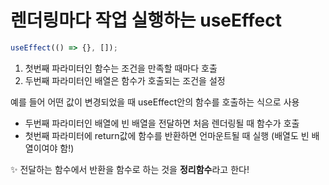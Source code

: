 # 렌더링마다 작업 실행하는 useEffect

```js
useEffect(() => {}, []);
```
1. 첫번째 파라미터인 함수는 조건을 만족할 때마다 호출
2. 두번째 파라미터인 배열은 함수가 호출되는 조건을 설정

예를 들어 어떤 값이 변경되었을 때 useEffect안의 함수를 호출하는 식으로 사용

- 두번째 파라미터인 배열에 빈 배열을 전달하면 처음 렌더링될 때 함수가 호출
- 첫번째 파라미터에 return값에 함수를 반환하면 언마운트될 때 실행 (배열도 빈 배열이여야 함!)

✨ 전달하는 함수에서 반환을 함수로 하는 것을 **정리함수**라고 한다!